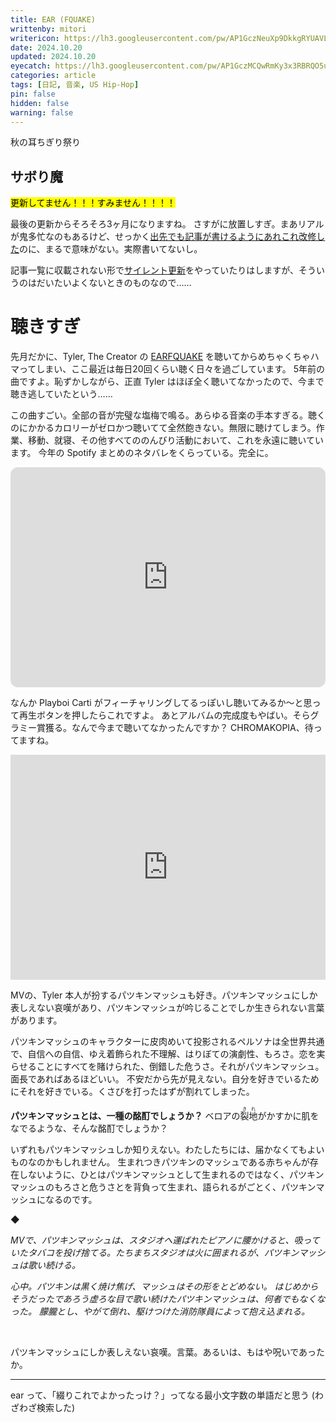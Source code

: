 ```yaml
---
title: EAR (FQUAKE)
writtenby: mitori
writericon: https://lh3.googleusercontent.com/pw/AP1GczNeuXp9DkkgRYUAVLpBQ5p86tIPlGBZTqeGdFkd3TSFo4Gwm81qaa3j9p0-XMVMilkKqxEIsrSRBdazwscW7i7zDWcS5kCj-5xbaKFdRQ_v19RQIuB9ZH7QTuGx2LeQWjpEvgI_4lCcjNrOor53aDO4=w400-h400-s-no
date: 2024.10.20
updated: 2024.10.20
eyecatch: https://lh3.googleusercontent.com/pw/AP1GczMCQwRmKy3x3RBRQO5uSVf0a_zDvbYjgECO3qj4YhZZhX8iWEX6n5AmYeT0uR7x8Ktyyu3lEB_9dfH1aL2S4FtDAftWjG9h4RfqPGBzOF98VWSV64At-efk2VlCjBrHCSyp5Idrx34yT2QepVUrWZEu=w1600-h838-s-no
categories: article
tags: [日記, 音楽, US Hip-Hop]
pin: false
hidden: false
warning: false
---
```


秋の耳ちぎり祭り

## サボり魔

<mark>更新してません！！！すみません！！！！</mark>

最後の更新からそろそろ3ヶ月になりますね。
さすがに放置しすぎ。まあリアルが鬼多忙なのもあるけど、せっかく[出先でも記事が書けるようにあれこれ改修した](/post/240626)のに、まるで意味がない。実際書いてないし。

記事一覧に収載されない形で[サイレント更新](/post/240912)をやっていたりはしますが、そういうのはだいたいよくないときのものなので……

# 聴きすぎ

先月だかに、Tyler, The Creator の [EARFQUAKE](https://open.spotify.com/intl-ja/track/5hVghJ4KaYES3BFUATCYn0?si=c681b61ace56485c) を聴いてからめちゃくちゃハマってしまい、ここ最近は毎日20回くらい聴く日々を過ごしています。
5年前の曲ですよ。恥ずかしながら、正直 Tyler はほぼ全く聴いてなかったので、今まで聴き逃していたという……

この曲すごい。全部の音が完璧な塩梅で鳴る。あらゆる音楽の手本すぎる。聴くのにかかるカロリーがゼロかつ聴いてて全然飽きない。無限に聴けてしまう。作業、移動、就寝、その他すべてののんびり活動において、これを永遠に聴いています。
今年の Spotify まとめのネタバレをくらっている。完全に。

<iframe style="border-radius:12px" src="https://open.spotify.com/embed/album/5zi7WsKlIiUXv09tbGLKsE?utm_source=generator" width="100%" height="352" frameBorder="0" allowfullscreen="" allow="autoplay; clipboard-write; encrypted-media; fullscreen; picture-in-picture" loading="lazy"></iframe>


なんか Playboi Carti がフィーチャリングしてるっぽいし聴いてみるか〜と思って再生ボタンを押したらこれですよ。
あとアルバムの完成度もやばい。そらグラミー賞獲る。なんで今まで聴いてなかったんですか？
CHROMAKOPIA、待ってますね。

<iframe width="100%" height="360" src="https://www.youtube.com/embed/HmAsUQEFYGI?si=4Gy9CqkFalyYOKIT&amp;start=70" title="YouTube video player" frameborder="0" allow="accelerometer; autoplay; clipboard-write; encrypted-media; gyroscope; picture-in-picture; web-share" referrerpolicy="strict-origin-when-cross-origin" allowfullscreen></iframe>

MVの、Tyler 本人が扮するパツキンマッシュも好き。パツキンマッシュにしか表しえない哀嘆があり、パツキンマッシュが吟じることでしか生きられない言葉があります。

パツキンマッシュのキャラクターに皮肉めいて投影されるペルソナは全世界共通で、自信への自信、ゆえ着飾られた不理解、はりぼての演劇性、もろさ。恋を実らせることにすべてを賭けられた、倒錯した危うさ。それがパツキンマッシュ。面長であればあるほどいい。
不安だから先が見えない。自分を好きでいるためにそれを好きでいる。くさびを打ったはずが割れてしまった。

**パツキンマッシュとは、一種の酩酊でしょうか？**
ベロアの<ruby><rb>裂地</rb><rp>(</rp><rt>きれ</rt><rp>)</rp></ruby>がかすかに肌をなでるような、そんな酩酊でしょうか？

いずれもパツキンマッシュしか知りえない。わたしたちには、届かなくてもよいものなのかもしれません。
生まれつきパツキンのマッシュである赤ちゃんが存在しないように、ひとはパツキンマッシュとして生まれるのではなく、パツキンマッシュのもろさと危うさとを背負って生まれ、語られるがごとく、パツキンマッシュになるのです。

<div class="center">◆</div>

_MVで、パツキンマッシュは、スタジオへ運ばれたピアノに腰かけると、吸っていたタバコを投げ捨てる。たちまちスタジオは火に囲まれるが、パツキンマッシュは歌い続ける。_

_心中。パツキンは黒く焼け焦げ、マッシュはその形をとどめない。_
_はじめからそうだったであろう虚ろな目で歌い続けたパツキンマッシュは、何者でもなくなった。_
_朦朧とし、やがて倒れ、駆けつけた消防隊員によって抱え込まれる。_

<br>

パツキンマッシュにしか表しえない哀嘆。言葉。あるいは、もはや呪いであったか。

---

ear って、「綴りこれでよかったっけ？」ってなる最小文字数の単語だと思う (わざわざ検索した)
